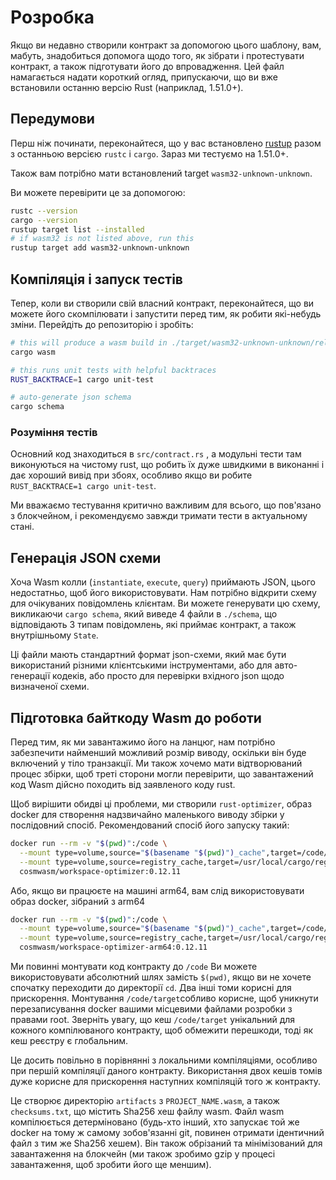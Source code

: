 # Розробка

Якщо ви недавно створили контракт за допомогою цього шаблону, вам, мабуть, знадобиться допомога щодо того, як зібрати і протестувати контракт, а також підготувати його до впровадження. Цей файл намагається надати короткий огляд, припускаючи, що ви вже встановили останню версію Rust (наприклад, 1.51.0+).

## Передумови

Перш ніж починати, переконайтеся, що у вас встановлено [rustup](https://rustup.rs/) разом з останньою версією `rustc` і `cargo`. Зараз ми тестуємо на 1.51.0+.

Також вам потрібно мати встановлений target `wasm32-unknown-unknown`.

Ви можете перевірити це за допомогою:

```sh
rustc --version
cargo --version
rustup target list --installed
# if wasm32 is not listed above, run this
rustup target add wasm32-unknown-unknown
```

## Компіляція і запуск тестів

Тепер, коли ви створили свій власний контракт, переконайтеся, що ви можете його скомпілювати і запустити перед тим, як робити які-небудь зміни. Перейдіть до репозиторію і зробіть:

```sh
# this will produce a wasm build in ./target/wasm32-unknown-unknown/release/YOUR_NAME_HERE.wasm
cargo wasm

# this runs unit tests with helpful backtraces
RUST_BACKTRACE=1 cargo unit-test

# auto-generate json schema
cargo schema
```

### Розуміння тестів

Основний код знаходиться в `src/contract.rs` , а модульні тести там виконуються на чистому rust, що робить їх дуже швидкими в виконанні і дає хороший вивід при збоях, особливо якщо ви робите `RUST_BACKTRACE=1 cargo unit-test`.

Ми вважаємо тестування критично важливим для всього, що пов'язано з блокчейном, і рекомендуємо завжди тримати
тести в актуальному стані.

## Генерація JSON схеми

Хоча Wasm колли  (`instantiate`, `execute`, `query`) приймають JSON, цього недостатньо, щоб його використовувати. Нам потрібно відкрити схему для очікуваних повідомлень клієнтам. Ви можете генерувати цю схему, викликаючи `cargo schema`, який виведе 4 файли в `./schema`, що відповідають 3 типам повідомлень, які приймає контракт, а також внутрішньому `State`.

Ці файли мають стандартний формат json-схеми, який має бути використаний різними клієнтськими інструментами, або для авто-генерації кодеків, або просто для перевірки вхідного json щодо визначеної схеми.

## Підготовка байткоду Wasm до роботи

Перед тим, як ми завантажимо його на ланцюг, нам потрібно забезпечити найменший можливий розмір виводу, оскільки він буде включений у тіло транзакції. Ми також хочемо мати відтворюваний процес збірки, щоб треті сторони могли перевірити, що завантажений код Wasm дійсно походить від заявленого коду rust.

Щоб вирішити обидві ці проблеми, ми створили `rust-optimizer`, образ docker для створення надзвичайно маленького виводу збірки у послідовний спосіб. Рекомендований спосіб його запуску такий:

```sh
docker run --rm -v "$(pwd)":/code \
  --mount type=volume,source="$(basename "$(pwd)")_cache",target=/code/target \
  --mount type=volume,source=registry_cache,target=/usr/local/cargo/registry \
  cosmwasm/workspace-optimizer:0.12.11
```

Або, якщо ви працюєте на машині arm64, вам слід використовувати образ docker, зібраний з arm64

```sh
docker run --rm -v "$(pwd)":/code \
  --mount type=volume,source="$(basename "$(pwd)")_cache",target=/code/target \
  --mount type=volume,source=registry_cache,target=/usr/local/cargo/registry \
  cosmwasm/workspace-optimizer-arm64:0.12.11
```

Ми повинні монтувати код контракту до `/code` Ви можете використовувати абсолютний шлях замість `$(pwd)`, якщо ви не хочете спочатку переходити до директорії `cd`. Два інші томи корисні для прискорення. Монтування `/code/target`собливо корисне, щоб уникнути перезаписування docker вашими місцевими файлами розробки з правами root. Зверніть увагу, що кеш `/code/target` унікальний для кожного компілюваного контракту, щоб обмежити перешкоди, тоді як кеш реєстру є глобальним.

Це досить повільно в порівнянні з локальними компіляціями, особливо при першій компіляції даного контракту. Використання двох кешів томів дуже корисне для прискорення наступних компіляцій того ж контракту.


Це створює директорію `artifacts` з `PROJECT_NAME.wasm`, а також 
`checksums.txt`, що містить Sha256 хеш файлу wasm. Файл wasm компілюється детерміновано (будь-хто інший, хто запускає той же docker на тому ж самому зобов'язанні git, повинен отримати ідентичний файл з тим же Sha256 хешем). Він також обрізаний та мінімізований для завантаження на блокчейн (ми також зробимо gzip у процесі завантаження, щоб зробити його ще меншим).
